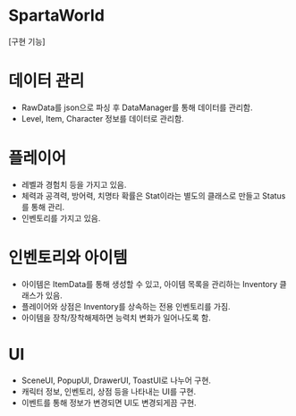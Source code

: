 # SpartaWorld



[구현 기능]  
# 데이터 관리  
- RawData를 json으로 파싱 후 DataManager를 통해 데이터를 관리함.
- Level, Item, Character 정보를 데이터로 관리함.

# 플레이어  
- 레벨과 경험치 등을 가지고 있음.
- 체력과 공격력, 방어력, 치명타 확률은 Stat이라는 별도의 클래스로 만들고 Status를 통해 관리.
- 인벤토리를 가지고 있음.

# 인벤토리와 아이템
- 아이템은 ItemData를 통해 생성할 수 있고, 아이템 목록을 관리하는 Inventory 클래스가 있음.
- 플레이어와 상점은 Inventory를 상속하는 전용 인벤토리를 가짐.
- 아이템을 장착/장착해제하면 능력치 변화가 일어나도록 함.

# UI
- SceneUI, PopupUI, DrawerUI, ToastUI로 나누어 구현.
- 캐릭터 정보, 인벤토리, 상점 등을 나타내는 UI를 구현.
- 이벤트를 통해 정보가 변경되면 UI도 변경되게끔 구현.
